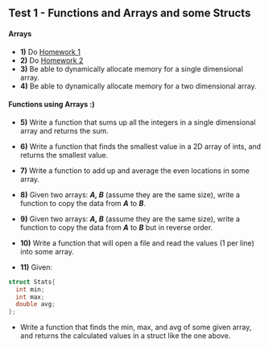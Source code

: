 ## Test 1 - Functions and Arrays and some Structs

#### Arrays

- **1)** Do [Homework 1](https://github.com/rugbyprof/1063-Data-Structures/tree/master/Assignments/A02)
- **2)** Do [Homework 2](https://github.com/rugbyprof/1063-Data-Structures/tree/master/Assignments/A03)
- **3)** Be able to dynamically allocate memory for a single dimensional array.
- **4)** Be able to dynamically allocate memory for a two dimensional array.

#### Functions using Arrays :)
- **5)** Write a function that sums up all the integers in a single dimensional array and returns the sum.
- **6)** Write a function that finds the smallest value in a 2D array of ints, and returns the smallest value.
- **7)** Write a function to add up and average the even locations in some array. 
- **8)** Given two arrays: ***A, B*** (assume they are the same size), write a function to copy the data from ***A*** to ***B***.
- **9)** Given two arrays: ***A, B*** (assume they are the same size), write a function to copy the data from ***A*** to ***B*** but in reverse order.
- **10)** Write a function that will open a file and read the values (1 per line) into some array. 

- **11)** Given:

```cpp
struct Stats{
  int min;
  int max;
  double avg;
};
```

- Write a function that finds the min, max, and avg of some given array, and returns the calculated values in a struct like the one above.
